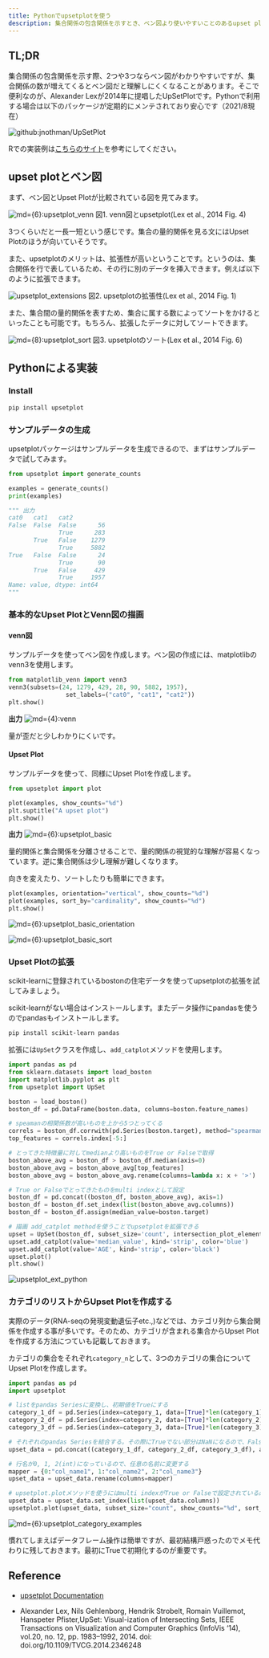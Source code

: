 ```yaml
---
title: Pythonでupsetplotを使う
description: 集合関係の包含関係を示すとき、ベン図より使いやすいことのあるupset plotをPythonで使用するやり方です
---
```


## TL;DR

集合関係の包含関係を示す際、2つや3つならベン図がわかりやすいですが、集合関係の数が増えてくるとベン図だと理解しにくくなることがあります。そこで便利なのが、Alexander Lexが2014年に提唱したUpSetPlotです。Pythonで利用する場合は以下のパッケージが定期的にメンテされており安心です（2021/8現在）

![github:jnothman/UpSetPlot](github:jnothman/UpSetPlot)

Rでの実装例は[こちらのサイト](https://stats.biopapyrus.jp/r/graph/upset.html)を参考にしてください。

## upset plotとベン図

まず、ベン図とUpset Plotが比較されている図を見てみます。

![md={6}:upsetplot_venn](/images/upsetplot/upsetplot_venn.gif)
図1. venn図とupsetplot(Lex et al., 2014 Fig. 4)

3つくらいだと一長一短という感じです。集合の量的関係を見る文にはUpset Plotのほうが向いていそうです。

また、upsetplotのメリットは、拡張性が高いということです。というのは、集合関係を行で表しているため、その行に別のデータを挿入できます。例えば以下のように拡張できます。

![upsetplot_extensions](/images/upsetplot/upsetplot_extensions.gif)
図2. upsetplotの拡張性(Lex et al., 2014 Fig. 1)

また、集合間の量的関係を表すため、集合に属する数によってソートをかけるといったことも可能です。もちろん、拡張したデータに対してソートできます。

![md={8}:upsetplot_sort](/images/upsetplot/upsetplot_sort.gif)
図3. upsetplotのソート(Lex et al., 2014 Fig. 6)

## Pythonによる実装

### Install

```bash
pip install upsetplot
```

### サンプルデータの生成

upsetplotパッケージはサンプルデータを生成できるので、まずはサンプルデータで試してみます。

```python
from upsetplot import generate_counts

examples = generate_counts()
print(examples)

""" 出力
cat0   cat1   cat2 
False  False  False      56
              True      283
       True   False    1279
              True     5882
True   False  False      24
              True       90
       True   False     429
              True     1957
Name: value, dtype: int64
"""
```

### 基本的なUpset PlotとVenn図の描画

#### venn図

サンプルデータを使ってベン図を作成します。ベン図の作成には、matplotlibのvenn3を使用します。

```python
from matplotlib_venn import venn3 
venn3(subsets=(24, 1279, 429, 28, 90, 5882, 1957), 
                set_labels=("cat0", "cat1", "cat2"))
plt.show()
```

**出力**
![md={4}:venn](/images/upsetplot/venn.png)

量が歪だと少しわかりにくいです。

#### Upset Plot

サンプルデータを使って、同様にUpset Plotを作成します。

```python
from upsetplot import plot

plot(examples, show_counts="%d")
plt.suptitle("A upset plot")
plt.show()
```

**出力**
![md={6}:upsetplot_basic](/images/upsetplot/upsetplot_basic.png)

量的関係と集合関係を分離させることで、量的関係の視覚的な理解が容易くなっています。逆に集合関係は少し理解が難しくなります。

向きを変えたり、ソートしたりも簡単にできます。

```python
plot(examples, orientation="vertical", show_counts="%d")
plot(examples, sort_by="cardinality", show_counts="%d")
plt.show()
```

![md={6}:upsetplot_basic_orientation](/images/upsetplot/upsetplot_basic_orientation.png)

![md={6}:upsetplot_basic_sort](/images/upsetplot/upsetplot_basic_sort.png)

### Upset Plotの拡張

scikit-learnに登録されているbostonの住宅データを使ってupsetplotの拡張を試してみましょう。

scikit-learnがない場合はインストールします。またデータ操作にpandasを使うのでpandasもインストールします。

```bash
pip install scikit-learn pandas
```

拡張には`UpSet`クラスを作成し、`add_catplot`メソッドを使用します。

```python
import pandas as pd
from sklearn.datasets import load_boston
import matplotlib.pyplot as plt 
from upsetplot import UpSet

boston = load_boston()
boston_df = pd.DataFrame(boston.data, columns=boston.feature_names)

# speamanの相関係数が高いものを上から5つとってくる
correls = boston_df.corrwith(pd.Series(boston.target), method="spearman").sort_values()
top_features = correls.index[-5:]

# とってきた特徴量に対してmedianより高いものをTrue or Falseで取得
boston_above_avg = boston_df > boston_df.median(axis=0)
boston_above_avg = boston_above_avg[top_features]
boston_above_avg = boston_above_avg.rename(columns=lambda x: x + '>')

# True or Falseでとってきたものをmulti indexとして設定
boston_df = pd.concat((boston_df, boston_above_avg), axis=1) 
boston_df = boston_df.set_index(list(boston_above_avg.columns))
boston_df = boston_df.assign(median_value=boston.target)

# 描画 add_catplot methodを使うことでupsetplotを拡張できる
upset = UpSet(boston_df, subset_size='count', intersection_plot_elements=3)
upset.add_catplot(value='median_value', kind='strip', color='blue')
upset.add_catplot(value='AGE', kind='strip', color='black')
upset.plot()
plt.show()
```

![upsetplot_ext_python](/images/upsetplot/upsetplot_ext_python.png)

### カテゴリのリストからUpset Plotを作成する

実際のデータ(RNA-seqの発現変動遺伝子etc.,)などでは、カテゴリ列から集合関係を作成する事が多いです。そのため、カテゴリが含まれる集合からUpset Plotを作成する方法につていも記載しておきます。

カテゴリの集合をそれぞれ`category_n`として、3つのカテゴリの集合についてUpset Plotを作成します。

```python
import pandas as pd
import upsetplot

# listをpandas Seriesに変換し、初期値をTrueにする
category_1_df = pd.Series(index=category_1, data=[True]*len(category_1))
category_2_df = pd.Series(index=category_2, data=[True]*len(category_2))
category_3_df = pd.Series(index=category_3, data=[True]*len(category_3))

# それぞれのpandas Seriesを結合する。その際にTrueでない部分はNaNになるので、Falseで埋めておく。
upset_data = pd.concat((category_1_df, category_2_df, category_3_df), axis=1).fillna(False)

# 行名が0, 1, 2(int)になっているので、任意の名前に変更する
mapper = {0:"col_name1", 1:"col_name2", 2:"col_name3"}
upset_data = upset_data.rename(columns=mapper)

# upsetplot.plotメソッドを使うにはmulti indexがTrue or Falseで設定されている必要があるので、set_indexメソッドを使ってmulti indexを設定
upset_data = upset_data.set_index(list(upset_data.columns))
upsetplot.plot(upset_data, subset_size="count", show_counts="%d", sort_categories_by=None)
```

![md={6}:upsetplot_category_examples](/images/upsetplot/upsetplot_category_examples.png)

慣れてしまえばデータフレーム操作は簡単ですが、最初結構戸惑ったのでメモ代わりに残しておきます。最初にTrueで初期化するのが重要です。

## Reference

- [upsetplot Documentation](https://buildmedia.readthedocs.org/media/pdf/upsetplot/latest/upsetplot.pdf)
<!-- textlint-disable -->
- Alexander Lex, Nils Gehlenborg, Hendrik Strobelt, Romain Vuillemot, Hanspeter Pfister,UpSet: Visual-ization of Intersecting Sets, IEEE Transactions on Visualization and Computer Graphics (InfoVis ‘14), vol.20, no. 12, pp. 1983–1992, 2014. doi: doi.org/10.1109/TVCG.2014.2346248
<!-- textlint-disable -->
